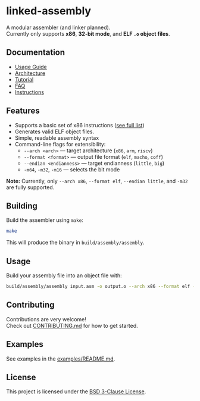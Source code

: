 # linked-assembly

A modular assembler (and linker planned).  
Currently only supports **x86**, **32-bit mode**, and **ELF `.o` object files**.

## Documentation

- [Usage Guide](docs/usage.md)
- [Architecture](docs/architecture.md)
- [Tutorial](docs/tutorial.md)
- [FAQ](docs/faq.md)
- [Instructions](docs/instructions.md)

## Features

- Supports a basic set of x86 instructions ([see full list](docs/instructions.md))
- Generates valid ELF object files.
- Simple, readable assembly syntax
- Command-line flags for extensibility:
  - `--arch <arch>` — target architecture (`x86`, `arm`, `riscv`)
  - `--format <format>` — output file format (`elf`, `macho`, `coff`)
  - `--endian <endianness>` — target endianness (`little`, `big`)
  - `-m64`, `-m32`, `-m16` — selects the bit mode

**Note:** Currently, only `--arch x86`, `--format elf`, `--endian little`, and `-m32` are fully supported.

## Building

Build the assembler using `make`:

```bash
make
```
This will produce the binary in `build/assembly/assembly`.

## Usage

Build your assembly file into an object file with:

```bash
build/assembly/assembly input.asm -o output.o --arch x86 --format elf --endian little -m32
```

## Contributing

Contributions are very welcome!  
Check out [CONTRIBUTING.md](CONTRIBUTING.md) for how to get started.

## Examples

See examples in the [examples/README.md](examples/README.md).

## License

This project is licensed under the [BSD 3-Clause License](LICENSE).
